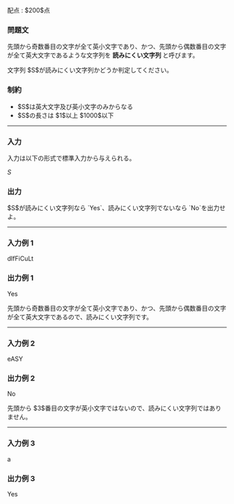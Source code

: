 
<div>

<span>

<span>

<p>
配点 : $200$点
</p>

<div>

<section>

### **問題文**

<p>
先頭から奇数番目の文字が全て英小文字であり、かつ、先頭から偶数番目の文字が全て英大文字であるような文字列を 
<strong>
読みにくい文字列
</strong>
と呼びます。
</p>

<p>
文字列 $S$が読みにくい文字列かどうか判定してください。
</p>

</section>

</div>

<div>

<section>

### **制約**

<ul>

<li>
$S$は英大文字及び英小文字のみからなる
</li>

<li>
$S$の長さは $1$以上 $1000$以下
</li>

</ul>

</section>

</div>

---

<div>

<div>

<section>

### **入力**

<p>
入力は以下の形式で標準入力から与えられる。
</p>

<div>

$S$
</div>

</section>

</div>

<div>

<section>

### **出力**

<p>
$S$が読みにくい文字列なら `Yes`、読みにくい文字列でないなら `No`を出力せよ。
</p>

</section>

</div>

</div>

---

<div>

<section>

### **入力例 1**

<div>

dIfFiCuLt

</div>

</section>

</div>

<div>

<section>

### **出力例 1**

<div>

Yes

</div>

<p>
先頭から奇数番目の文字が全て英小文字であり、かつ、先頭から偶数番目の文字が全て英大文字であるので、読みにくい文字列です。
</p>

</section>

</div>

---

<div>

<section>

### **入力例 2**

<div>

eASY

</div>

</section>

</div>

<div>

<section>

### **出力例 2**

<div>

No

</div>

<p>
先頭から $3$番目の文字が英小文字ではないので、読みにくい文字列ではありません。
</p>

</section>

</div>

---

<div>

<section>

### **入力例 3**

<div>

a

</div>

</section>

</div>

<div>

<section>

### **出力例 3**

<div>

Yes

</div>

</section>

</div>

</span>

</span>

</div>
